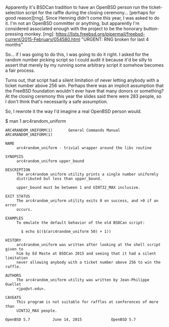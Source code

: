 Apparently it's BSDCan tradition to have an OpenBSD person run the
ticket-selection script for the raffle during the closing ceremony...
[perhaps for good reason][rng]. Since Henning didn't come this year, I was
asked to do it. I'm not an OpenBSD committer or anything, but apparently I'm
considered associated enough with the project to be the honorary
button-pressing monkey.
[rng]: https://lists.freebsd.org/pipermail/freebsd-current/2015-February/054580.html "URGENT: RNG broken for last 4 months"

So... if I was going to do this, I was going to do it right. I asked for the
random number picking script so I could audit it because it'd be silly to
assert that merely by my running some arbitrary script it somehow becomes a
fair process.

Turns out, that script had a silent limitation of never letting anybody with
a ticket number above 256 win. Perhaps there was an implicit assumption that
the FreeBSD foundation wouldn't ever have that many donors or something?
At the closing ceremony this year the slides said there were 283 people,
so I don't think that's necessarily a safe assumption.

So, I rewrote it the way I'd imagine a real OpenBSD person would.

$ man 1 arc4random_uniform
```
ARC4RANDOM_UNIFORM(1)	    General Commands Manual	 ARC4RANDOM_UNIFORM(1)

NAME
     arc4random_uniform - trivial wrapper around the libc routine

SYNOPSIS
     arc4random_uniform upper_bound

DESCRIPTION
     The arc4random_uniform utility prints a single number uniformly
     distributed but less than upper_bound.

     upper_bound must be between 1 and UINT32_MAX inclusive.

EXIT STATUS
     The arc4random_uniform utility exits 0 on success, and >0 if an error
     occurs.

EXAMPLES
     To emulate the default behavior of the old BSDCan script:

	   $ echo $(($(arc4random_uniform 50) + 1))

HISTORY
     arc4random_uniform was written after looking at the shell script given to
     him by Ed Maste at BSDCan 2015 and seeing that it had a silent limitation
     never allowing anybody with a ticket number above 256 to win the raffle.

AUTHORS
     The arc4random_uniform utility was written by Jean-Philippe Ouellet
     <jpo@vt.edu>.

CAVEATS
     This program is not suitable for raffles at conferences of more than
     UINT32_MAX people.

OpenBSD 5.7			 June 14, 2015			   OpenBSD 5.7
```
